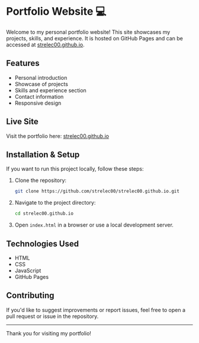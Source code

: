 # Portfolio Website 💻

Welcome to my personal portfolio website! This site showcases my projects, skills, and experience. It is hosted on GitHub Pages and can be accessed at [strelec00.github.io](https://strelec00.github.io).

## Features
- Personal introduction
- Showcase of projects
- Skills and experience section
- Contact information
- Responsive design

## Live Site
Visit the portfolio here: [strelec00.github.io](https://strelec00.github.io)

## Installation & Setup
If you want to run this project locally, follow these steps:

1. Clone the repository:
   ```sh
   git clone https://github.com/strelec00/strelec00.github.io.git
   ```
2. Navigate to the project directory:
   ```sh
   cd strelec00.github.io
   ```
3. Open `index.html` in a browser or use a local development server.

## Technologies Used
- HTML
- CSS
- JavaScript
- GitHub Pages

## Contributing
If you'd like to suggest improvements or report issues, feel free to open a pull request or issue in the repository.

---
Thank you for visiting my portfolio!

